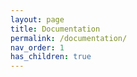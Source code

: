 ```yaml
---
layout: page
title: Documentation
permalink: /documentation/
nav_order: 1
has_children: true
---
```


